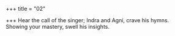 +++
title = "02"

+++
Hear the call of the singer; Indra and Agni, crave his hymns.  
Showing your mastery, swell his insights.  